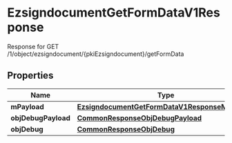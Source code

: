 

# EzsigndocumentGetFormDataV1Response

Response for GET /1/object/ezsigndocument/{pkiEzsigndocument}/getFormData

## Properties

| Name | Type | Description | Notes |
|------------ | ------------- | ------------- | -------------|
|**mPayload** | [**EzsigndocumentGetFormDataV1ResponseMPayload**](EzsigndocumentGetFormDataV1ResponseMPayload.md) |  |  |
|**objDebugPayload** | [**CommonResponseObjDebugPayload**](CommonResponseObjDebugPayload.md) |  |  [optional] |
|**objDebug** | [**CommonResponseObjDebug**](CommonResponseObjDebug.md) |  |  [optional] |



